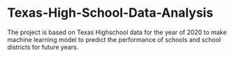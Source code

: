 # Texas-High-School-Data-Analysis
The project is based on Texas Highschool data for the year of 2020 to make machine learning model to predict the performance of schools and school districts for future years.  
